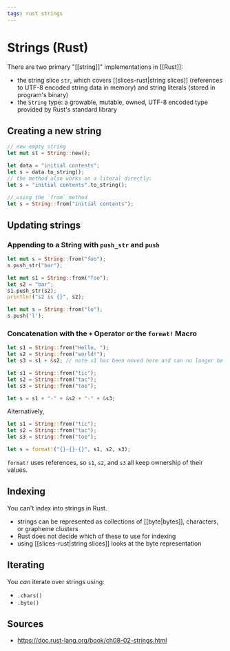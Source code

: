 ```yaml
---
tags: rust strings
---
```


# Strings (Rust)

There are two primary "[[string]]" implementations in [[Rust]]:

- the string slice `str`, which covers [[slices-rust|string slices]] (references to UTF-8 encoded string data in memory) and string literals (stored in program's binary)
- the `String` type: a growable, mutable, owned, UTF-8 encoded type provided by Rust's standard library

## Creating a new string

```rust
// new empty string
let mut st = String::new();

let data = "initial contents";
let s = data.to_string();
// the method also works on a literal directly:
let s = "initial contents".to_string();

// using the `from` method
let s = String::from("initial contents");
```

## Updating strings

### Appending to a String with `push_str` and `push`

```rust
let mut s = String::from("foo");
s.push_str("bar");
```

```rust
let mut s1 = String::from("foo");
let s2 = "bar";
s1.push_str(s2);
println!("s2 is {}", s2);
```

```rust
let mut s = String::from("lo");
s.push('l');
```

### Concatenation with the `+` Operator or the `format!` Macro

```rust
let s1 = String::from("Hello, ");
let s2 = String::from("world!");
let s3 = s1 + &s2; // note s1 has been moved here and can no longer be used
```

```rust
let s1 = String::from("tic");
let s2 = String::from("tac");
let s3 = String::from("toe");

let s = s1 + "-" + &s2 + "-" + &s3;
```

Alternatively,

```rust
let s1 = String::from("tic");
let s2 = String::from("tac");
let s3 = String::from("toe");

let s = format!("{}-{}-{}", s1, s2, s3);
```

`format!` uses references, so `s1`, `s2`, and `s3` all keep ownership of their values.

## Indexing

You can't index into strings in Rust.

- strings can be represented as collections of [[byte|bytes]], characters, or grapheme clusters
- Rust does not decide which of these to use for indexing
- using [[slices-rust|string slices]] looks at the byte representation

## Iterating

You _can_ iterate over strings using:

- `.chars()`
- `.byte()`

## Sources

- <https://doc.rust-lang.org/book/ch08-02-strings.html>
